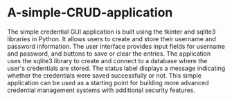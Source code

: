 # A-simple-CRUD-application
The simple credential GUI application is built using the tkinter and sqlite3 libraries in Python. 
It allows users to create and store their username and password information. The user interface provides input fields for username and password, 
and buttons to save or clear the entries. The application uses the sqlite3 library to create and connect to a database where the user's credentials are stored. 
The status label displays a message indicating whether the credentials were saved successfully or not. 
This simple application can be used as a starting point for building more advanced credential management systems with additional security features.
